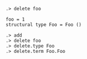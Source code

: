 ```ucm:error
.> delete foo
```

```unison:hide
foo = 1
structural type Foo = Foo ()
```

```ucm
.> add
.> delete foo
.> delete.type Foo
.> delete.term Foo.Foo
```
